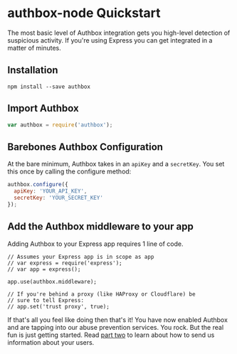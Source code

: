 # authbox-node Quickstart

The most basic level of Authbox integration gets you high-level detection of suspicious activity. If you're using Express you can get integrated in a matter of minutes.

## Installation

```
npm install --save authbox
```

## Import Authbox

```javascript
var authbox = require('authbox');
```

## Barebones Authbox Configuration

At the bare minimum, Authbox takes in an `apiKey` and a `secretKey`. You set this once by calling the configure method:

```javascript
authbox.configure({
  apiKey: 'YOUR_API_KEY',
  secretKey: 'YOUR_SECRET_KEY'
});
```

## Add the Authbox middleware to your app

Adding Authbox to your Express app requires 1 line of code.

```
// Assumes your Express app is in scope as app
// var express = require('express');
// var app = express();

app.use(authbox.middleware);

// If you're behind a proxy (like HAProxy or Cloudflare) be
// sure to tell Express:
// app.set('trust proxy', true);
```

If that's all you feel like doing then that's it! You have now enabled Authbox and are tapping into our abuse prevention services. You rock. But the real fun is just getting started. Read [part two](./02-users.md) to learn about how to send us information about your users.